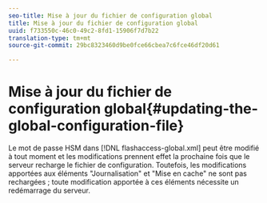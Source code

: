 ```yaml
---
seo-title: Mise à jour du fichier de configuration global
title: Mise à jour du fichier de configuration global
uuid: f733550c-46c0-49c2-8fd1-15906f7d7b22
translation-type: tm+mt
source-git-commit: 29bc8323460d9be0fce66cbea7c6fce46df20d61

---
```



# Mise à jour du fichier de configuration global{#updating-the-global-configuration-file}

Le mot de passe HSM dans [!DNL flashaccess-global.xml] peut être modifié à tout moment et les modifications prennent effet la prochaine fois que le serveur recharge le fichier de configuration. Toutefois, les modifications apportées aux éléments &quot;Journalisation&quot; et &quot;Mise en cache&quot; ne sont pas rechargées ; toute modification apportée à ces éléments nécessite un redémarrage du serveur.
